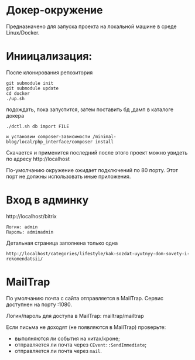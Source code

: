 Докер-окружение
====================
Предназначено для запуска проекта на локальной машине в среде Linux/Docker.


Иниицализация:
================
После клонирования репозитория
```
git submodule init
git submodule update
cd docker
./up.sh
```

подождать, пока запустится, затем поставить бд ,дамп в каталоге докера

```
./dctl.sh db import FILE
```
~~~
и установим composer-зависимости /minimal-blog/local/php_interface/composer install
~~~
Скачается и применится последний после этого проект можно увидеть по адресу http://localhost

По-умолчанию окружение ожидает подключений по 80 порту. Этот порт не должны использовать иные приложения.


Вход в админку
=================
http://localhost/bitrix


```
Логин: admin
Пароль: adminadmin
```
Детальная страница заполнена только одна
```
http://localhost/categories/lifestyle/kak-sozdat-uyutnyy-dom-sovety-i-rekomendatsii/
```

MailTrap
=============
По умолчанию почта с сайта отправляется в MailTrap. Сервис доступнен на порту :1080.

Логин/пароль для доступа в MailTrap: mailtrap/mailtrap

Если письма не доходят (не появляются в MailTrap) проверьте:
- выполняются ли события на хитах/кроне;
- отправляется ли почта через `CEvent::SendImmediate`;
- отправляется ли почта через `mail`.

